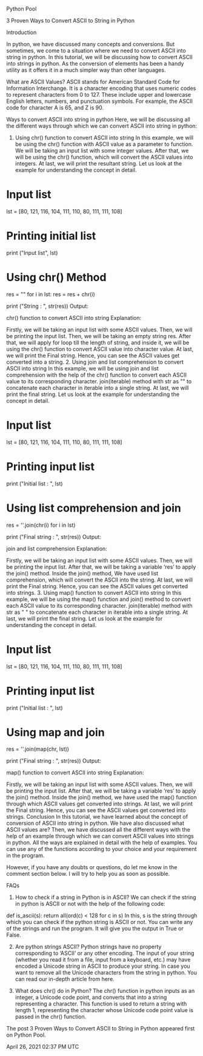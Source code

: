 Python Pool

3 Proven Ways to Convert ASCII to String in Python


Introduction

In python, we have discussed many concepts and conversions. But sometimes, we come to a situation where we need to convert ASCII into string in python. In this tutorial, we will be discussing how to convert ASCII into strings in python. As the conversion of elements has been a handy utility as it offers it in a much simpler way than other languages.

What are ASCII Values?
ASCII stands for American Standard Code for Information Interchange. It is a character encoding that uses numeric codes to represent characters from 0 to 127. These include upper and lowercase English letters, numbers, and punctuation symbols. For example, the ASCII code for character A is 65, and Z is 90.

Ways to convert ASCII into string in python
Here, we will be discussing all the different ways through which we can convert ASCII into string in python:

1. Using chr() function to convert ASCII into string
In this example, we will be using the chr() function with ASCII value as a parameter to function. We will be taking an input list with some integer values. After that, we will be using the chr() function, which will convert the ASCII values into integers. At last, we will print the resultant string. Let us look at the example for understanding the concept in detail.

# Input list
lst = [80, 121, 116, 104, 111, 110,
		80, 111, 111, 108]

# Printing initial list
print ("Input list", lst)

# Using chr() Method
res = ""
for i in lst:
	res = res + chr(i)

print ("String : ", str(res))
Output:

chr() function to convert ASCII into string
Explanation:

Firstly, we will be taking an input list with some ASCII values.
Then, we will be printing the input list.
Then, we will be taking an empty string res.
After that, we will apply for loop till the length of string, and inside it, we will be using the chr() function to convert ASCII value into character value.
At last, we will print the Final string.
Hence, you can see the ASCII values get converted into a string.
2. Using join and list comprehension to convert ASCII into string
In this example, we will be using join and list comprehension with the help of the chr() function to convert each ASCII value to its corresponding character. join(iterable) method with str as "" to concatenate each character in iterable into a single string. At last, we will print the final string. Let us look at the example for understanding the concept in detail.

# Input list
lst = [80, 121, 116, 104, 111, 110,
		80, 111, 111, 108]

# Printing input list
print ("Initial list : ", lst)

# Using list comprehension and join
res = ''.join(chr(i) for i in lst)

print ("Final string : ", str(res))
Output:

join and list comprehension
Explanation:

Firstly, we will be taking an input list with some ASCII values.
Then, we will be printing the input list.
After that, we will be taking a variable ‘res’ to apply the join() method.
Inside the join() method, We have used list comprehension, which will convert the ASCII into the string.
At last, we will print the Final string.
Hence, you can see the ASCII values get converted into strings.
3. Using map() function to convert ASCII into string
In this example, we will be using the map() function and join() method to convert each ASCII value to its corresponding character. join(iterable) method with str as " " to concatenate each character in iterable into a single string. At last, we will print the final string. Let us look at the example for understanding the concept in detail.

# Input list
lst = [80, 121, 116, 104, 111, 110,
		80, 111, 111, 108]

# Printing input list
print ("Initial list : ", lst)

# Using map and join
res = ''.join(map(chr, lst))

print ("Final string : ", str(res))
Output:

map() function to convert ASCII into string
Explanation:

Firstly, we will be taking an input list with some ASCII values.
Then, we will be printing the input list.
After that, we will be taking a variable ‘res’ to apply the join() method.
Inside the join() method, we have used the map() function through which ASCII values get converted into strings.
At last, we will print the Final string.
Hence, you can see the ASCII values get converted into strings.
Conclusion
In this tutorial, we have learned about the concept of conversion of ASCII into string in python. We have also discussed what ASCII values are? Then, we have discussed all the different ways with the help of an example through which we can convert ASCII values into strings in python. All the ways are explained in detail with the help of examples. You can use any of the functions according to your choice and your requirement in the program.

However, if you have any doubts or questions, do let me know in the comment section below. I will try to help you as soon as possible.

FAQs
1. How to check if a string in Python is in ASCII?
We can check if the string in python is ASCII or not with the help of the following code:

def is_ascii(s):
    return all(ord(c) < 128 for c in s)
In this, s is the string through which you can check if the python string is ASCII or not. You can write any of the strings and run the program. It will give you the output in True or False.

2. Are python strings ASCII?
Python strings have no property corresponding to ‘ASCII’ or any other encoding. The input of your string (whether you read it from a file, input from a keyboard, etc.) may have encoded a Unicode string in ASCII to produce your string. In case you want to remove all the Unicode characters from the string in python. You can read our in-depth article from here.

3. What does chr() do in Python?
The chr() function in python inputs as an integer, a Unicode code point, and converts that into a string representing a character. This function is used to return a string with length 1, representing the character whose Unicode code point value is passed in the chr() function.

The post 3 Proven Ways to Convert ASCII to String in Python appeared first on Python Pool.

April 26, 2021 02:37 PM UTC
